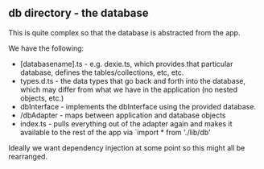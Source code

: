 ## db directory - the database

This is quite complex so that the database is abstracted from the app. 

We have the following:

- [databasename].ts - e.g. dexie.ts, which provides that particular database, defines the tables/collections, etc, etc. 
- types.d.ts - the data types that go back and forth into the database, which may differ from what we have in the application (no nested objects, etc.)
- dbInterface - implements the dbInterface using the provided database. 
- /dbAdapter - maps between application and database objects
- index.ts - pulls everything out of the adapter again and makes it available to the rest of the app via `import * from './lib/db'

Ideally we want dependency injection at some point so this might all be rearranged.

